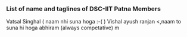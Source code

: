 ### List of name and taglines of DSC-IIT Patna Members 

Vatsal Singhal ( naam nhi suna hoga :-( )
Vishal
ayush ranjan <,naam to suna hi hoga
abhiram (always competative)
m
